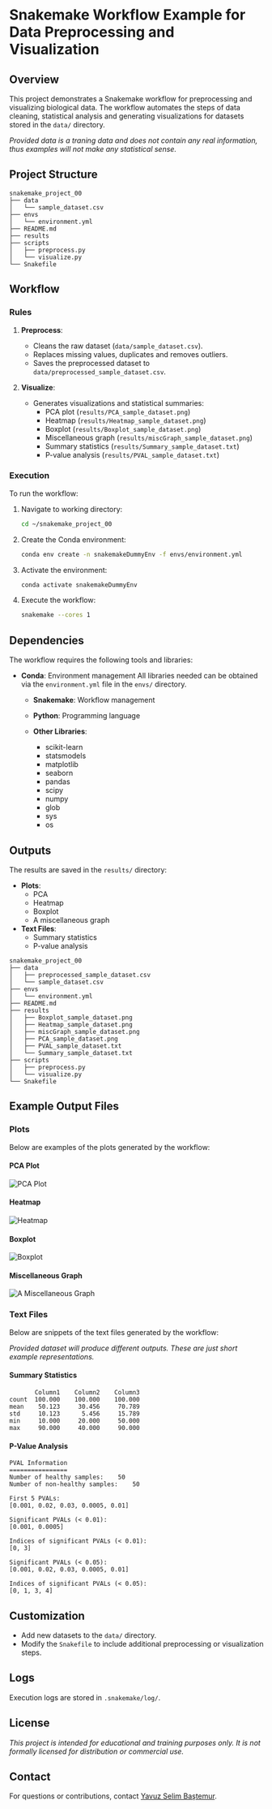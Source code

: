 # Snakemake Workflow Example for Data Preprocessing and Visualization

## Overview
This project demonstrates a Snakemake workflow for preprocessing and visualizing biological data. The workflow automates the steps of data cleaning, statistical analysis and generating visualizations for datasets stored in the `data/` directory. 

*Provided data is a traning data and does not contain any real information, thus examples will not make any statistical sense.*

## Project Structure

```
snakemake_project_00
├── data
│   └── sample_dataset.csv
├── envs
│   └── environment.yml
├── README.md
├── results
├── scripts
│   ├── preprocess.py
│   └── visualize.py
└── Snakefile
```

## Workflow
### Rules
1. **Preprocess**:
   - Cleans the raw dataset (`data/sample_dataset.csv`).
   - Replaces missing values, duplicates and removes outliers.
   - Saves the preprocessed dataset to `data/preprocessed_sample_dataset.csv`.

2. **Visualize**:
   - Generates visualizations and statistical summaries:
     - PCA plot (`results/PCA_sample_dataset.png`)
     - Heatmap (`results/Heatmap_sample_dataset.png`)
     - Boxplot (`results/Boxplot_sample_dataset.png`)
     - Miscellaneous graph (`results/miscGraph_sample_dataset.png`)
     - Summary statistics (`results/Summary_sample_dataset.txt`)
     - P-value analysis (`results/PVAL_sample_dataset.txt`)

### Execution
To run the workflow:
1. Navigate to working directory:
    ```bash
    cd ~/snakemake_project_00
    ```

2. Create the Conda environment:
   ```bash
   conda env create -n snakemakeDummyEnv -f envs/environment.yml
   ```

3. Activate the environment:
   ```bash
   conda activate snakemakeDummyEnv
   ```

4. Execute the workflow:
   ```bash
   snakemake --cores 1 
   ```

## Dependencies
The workflow requires the following tools and libraries:
- **Conda**: Environment management
All libraries needed can be obtained via the `environment.yml` file in the `envs/` directory.

    - **Snakemake**: Workflow management
    - **Python**: Programming language 

    - **Other Libraries**:
        - scikit-learn
        - statsmodels
        - matplotlib
        - seaborn
        - pandas
        - scipy
        - numpy
        - glob
        - sys
        - os

## Outputs
The results are saved in the `results/` directory:
- **Plots**:
  - PCA
  - Heatmap
  - Boxplot
  - A miscellaneous graph
- **Text Files**:
  - Summary statistics
  - P-value analysis

```
snakemake_project_00
├── data
│   ├── preprocessed_sample_dataset.csv
│   └── sample_dataset.csv
├── envs
│   └── environment.yml
├── README.md
├── results
│   ├── Boxplot_sample_dataset.png
│   ├── Heatmap_sample_dataset.png
│   ├── miscGraph_sample_dataset.png
│   ├── PCA_sample_dataset.png
│   ├── PVAL_sample_dataset.txt
│   └── Summary_sample_dataset.txt
├── scripts
│   ├── preprocess.py
│   └── visualize.py
└── Snakefile
```

## Example Output Files

### Plots
Below are examples of the plots generated by the workflow:

#### PCA Plot
![PCA Plot](results/PCA_sample_dataset.png)

#### Heatmap
![Heatmap](results/Heatmap_sample_dataset.png)

#### Boxplot
![Boxplot](results/Boxplot_sample_dataset.png)

#### Miscellaneous Graph
![A Miscellaneous Graph](results/miscGraph_sample_dataset.png)

### Text Files
Below are snippets of the text files generated by the workflow:

*Provided dataset will produce different outputs. These are just short example representations.*

#### Summary Statistics
```
       Column1    Column2    Column3
count  100.000    100.000    100.000
mean    50.123     30.456     70.789
std     10.123      5.456     15.789
min     10.000     20.000     50.000
max     90.000     40.000     90.000
```

#### P-Value Analysis
```
PVAL Information
================
Number of healthy samples:    50
Number of non-healthy samples:    50

First 5 PVALs:
[0.001, 0.02, 0.03, 0.0005, 0.01]

Significant PVALs (< 0.01):
[0.001, 0.0005]

Indices of significant PVALs (< 0.01):
[0, 3]

Significant PVALs (< 0.05):
[0.001, 0.02, 0.03, 0.0005, 0.01]

Indices of significant PVALs (< 0.05):
[0, 1, 3, 4]
```

## Customization
- Add new datasets to the `data/` directory.
- Modify the `Snakefile` to include additional preprocessing or visualization steps.

## Logs
Execution logs are stored in `.snakemake/log/`.

## License
*This project is intended for educational and training purposes only. It is not formally licensed for distribution or commercial use.*

## Contact
For questions or contributions, contact [Yavuz Selim Baştemur](mailto:yavuzsebe@gmail.com).